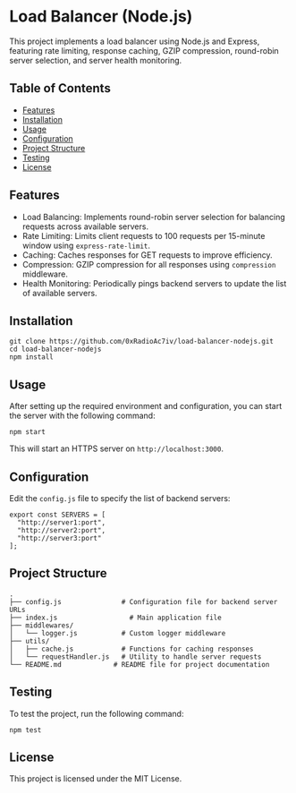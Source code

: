 # Load Balancer (Node.js)

This project implements a load balancer using Node.js and Express, featuring rate limiting, response caching, GZIP compression, round-robin server selection, and server health monitoring.

## Table of Contents

- [Features](#features)
- [Installation](#installation)
- [Usage](#usage)
- [Configuration](#configuration)
- [Project Structure](#project-structure)
- [Testing](#testing)
- [License](#license)

## Features

- Load Balancing: Implements round-robin server selection for balancing requests across available servers.
- Rate Limiting: Limits client requests to 100 requests per 15-minute window using `express-rate-limit`.
- Caching: Caches responses for GET requests to improve efficiency.
- Compression: GZIP compression for all responses using `compression` middleware.
- Health Monitoring: Periodically pings backend servers to update the list of available servers.

## Installation

```
git clone https://github.com/0xRadioAc7iv/load-balancer-nodejs.git
cd load-balancer-nodejs
npm install
```

## Usage

After setting up the required environment and configuration, you can start the server with the following command:

```
npm start
```

This will start an HTTPS server on `http://localhost:3000`.

## Configuration

Edit the `config.js` file to specify the list of backend servers:

    export const SERVERS = [
      "http://server1:port",
      "http://server2:port",
      "http://server3:port"
    ];

## Project Structure

    .
    ├── config.js               # Configuration file for backend server URLs
    ├── index.js                  # Main application file
    ├── middlewares/
    │   └── logger.js           # Custom logger middleware
    ├── utils/
    │   ├── cache.js            # Functions for caching responses
    │   └── requestHandler.js   # Utility to handle server requests
    └── README.md             # README file for project documentation

## Testing

To test the project, run the following command:

```
npm test
```

## License

This project is licensed under the MIT License.
